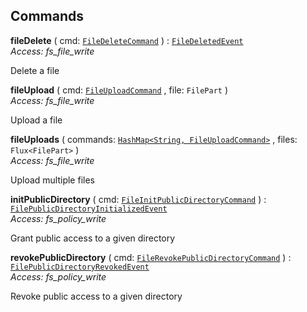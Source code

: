 

## Commands





  
<article>

**fileDelete** ( cmd: [`FileDeleteCommand`](#command) ) : [`FileDeletedEvent`](#event) <br/> *Access: fs_file_write* 

Delete a file

</article>
<article>

**fileUpload** ( cmd: [`FileUploadCommand`](#command) , file: `FilePart` ) <br/> *Access: fs_file_write* 

Upload a file

</article>
<article>

**fileUploads** ( commands: [`HashMap<String, FileUploadCommand>`](#command) , files: `Flux<FilePart>` ) <br/> *Access: fs_file_write* 

Upload multiple files

</article>
<article>

**initPublicDirectory** ( cmd: [`FileInitPublicDirectoryCommand`](#command) ) : [`FilePublicDirectoryInitializedEvent`](#event) <br/> *Access: fs_policy_write* 

Grant public access to a given directory

</article>
<article>

**revokePublicDirectory** ( cmd: [`FileRevokePublicDirectoryCommand`](#command) ) : [`FilePublicDirectoryRevokedEvent`](#event) <br/> *Access: fs_policy_write* 

Revoke public access to a given directory

</article>

